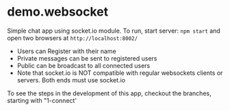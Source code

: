 # demo.websocket

Simple chat app using socket.io module. To run, start server: `npm start` and open two browsers at `http://localhost:8002/`

- Users can Register with their name
- Private messages can be sent to registered users
- Public can be broadcast to all connected users
- Note that  socket.io is NOT compatible with regular websockets clients or servers. Both ends must use socket.io

To see the steps in the development of this app, checkout the branches, starting with "1-connect'